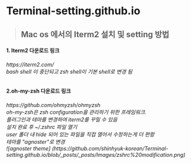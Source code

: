 # Terminal-setting.github.io

>## Mac os 에서의 Iterm2 설치 및 setting 방법

<h4> 1. Iterm2 다운로드 링크

<h6> https://iterm2.com/ 
<br> bash shell 이 중단되고 zsh shell이 기본 shell로 변경 됨
<br> <h4> 2.oh-my-zsh 다운로드 링크

<h6> https://github.com/ohmyzsh/ohmyzsh
<br> oh-my-zsh은 zsh configuration을 관리하기 위한 프레임워크.
<br> 플러그인과 테마를 변경하여 iterm2를 꾸밀 수 있음
<br> 설치 완료 후  ~/.zshrc 파일 열기
<br> user 폴더 내 hide 되어 있는 파일을 직접 열어서 수정하는게 더 편함
<br> 테마를 "agnoster"로 변경
<br> ![agnoster theme] (https://github.com/shinhyuk-korean/Terminal-setting.github.io/blob/_posts/_posts/Images/zshrc%20modification.png)
<br>
<br>
<br>
<br>
<br>
<br>
<br>
<br>
<br>

